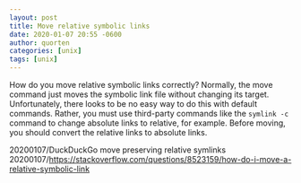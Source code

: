 ```yaml
---
layout: post
title: Move relative symbolic links
date: 2020-01-07 20:55 -0600
author: quorten
categories: [unix]
tags: [unix]
---
```


How do you move relative symbolic links correctly?  Normally, the move
command just moves the symbolic link file without changing its target.
Unfortunately, there looks to be no easy way to do this with default
commands.  Rather, you must use third-party commands like the `symlink
-c` command to change absolute links to relative, for example.  Before
moving, you should convert the relative links to absolute links.

20200107/DuckDuckGo move preserving relative symlinks  
20200107/https://stackoverflow.com/questions/8523159/how-do-i-move-a-relative-symbolic-link
